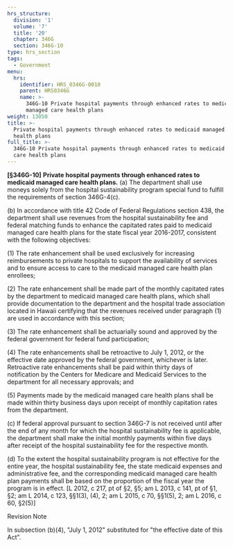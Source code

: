 ```yaml
---
hrs_structure:
  division: '1'
  volume: '7'
  title: '20'
  chapter: 346G
  section: 346G-10
type: hrs_section
tags:
  - Government
menu:
  hrs:
    identifier: HRS_0346G-0010
    parent: HRS0346G
    name: >-
      346G-10 Private hospital payments through enhanced rates to medicaid
      managed care health plans
weight: 13050
title: >-
  Private hospital payments through enhanced rates to medicaid managed care
  health plans
full_title: >-
  346G-10 Private hospital payments through enhanced rates to medicaid managed
  care health plans
---
```

**[§346G-10]** **Private hospital payments through enhanced rates to medicaid managed care health plans.** (a) The department shall use moneys solely from the hospital sustainability program special fund to fulfill the requirements of section 346G-4(c).

(b) In accordance with title 42 Code of Federal Regulations section 438, the department shall use revenues from the hospital sustainability fee and federal matching funds to enhance the capitated rates paid to medicaid managed care health plans for the state fiscal year 2016-2017, consistent with the following objectives:

(1) The rate enhancement shall be used exclusively for increasing reimbursements to private hospitals to support the availability of services and to ensure access to care to the medicaid managed care health plan enrollees;

(2) The rate enhancement shall be made part of the monthly capitated rates by the department to medicaid managed care health plans, which shall provide documentation to the department and the hospital trade association located in Hawaii certifying that the revenues received under paragraph (1) are used in accordance with this section;

(3) The rate enhancement shall be actuarially sound and approved by the federal government for federal fund participation;

(4) The rate enhancements shall be retroactive to July 1, 2012, or the effective date approved by the federal government, whichever is later. Retroactive rate enhancements shall be paid within thirty days of notification by the Centers for Medicare and Medicaid Services to the department for all necessary approvals; and

(5) Payments made by the medicaid managed care health plans shall be made within thirty business days upon receipt of monthly capitation rates from the department.

(c) If federal approval pursuant to section 346G-7 is not received until after the end of any month for which the hospital sustainability fee is applicable, the department shall make the initial monthly payments within five days after receipt of the hospital sustainability fee for the respective month.

(d) To the extent the hospital sustainability program is not effective for the entire year, the hospital sustainability fee, the state medicaid expenses and administrative fee, and the corresponding medicaid managed care health plan payments shall be based on the proportion of the fiscal year the program is in effect. [L 2012, c 217, pt of §2, §5; am L 2013, c 141, pt of §1, §2; am L 2014, c 123, §§1(3), (4), 2; am L 2015, c 70, §§1(5), 2; am L 2016, c 60, §2(5)]

Revision Note

In subsection (b)(4), "July 1, 2012" substituted for "the effective date of this Act".